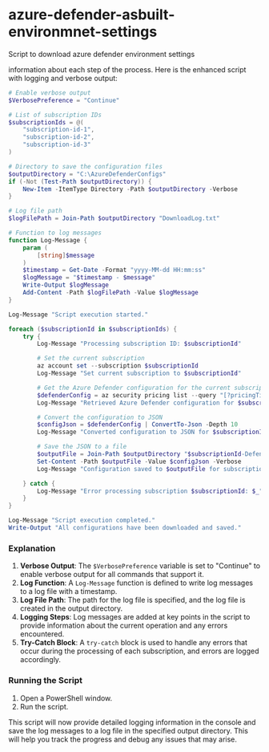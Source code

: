# azure-defender-asbuilt-environmnet-settings
Script to download azure defender environment settings 

information about each step of the process. Here is the enhanced script with logging and verbose output:

```powershell
# Enable verbose output
$VerbosePreference = "Continue"

# List of subscription IDs
$subscriptionIds = @(
    "subscription-id-1",
    "subscription-id-2",
    "subscription-id-3"
)

# Directory to save the configuration files
$outputDirectory = "C:\AzureDefenderConfigs"
if (-Not (Test-Path $outputDirectory)) {
    New-Item -ItemType Directory -Path $outputDirectory -Verbose
}

# Log file path
$logFilePath = Join-Path $outputDirectory "DownloadLog.txt"

# Function to log messages
function Log-Message {
    param (
        [string]$message
    )
    $timestamp = Get-Date -Format "yyyy-MM-dd HH:mm:ss"
    $logMessage = "$timestamp - $message"
    Write-Output $logMessage
    Add-Content -Path $logFilePath -Value $logMessage
}

Log-Message "Script execution started."

foreach ($subscriptionId in $subscriptionIds) {
    try {
        Log-Message "Processing subscription ID: $subscriptionId"

        # Set the current subscription
        az account set --subscription $subscriptionId
        Log-Message "Set current subscription to $subscriptionId"

        # Get the Azure Defender configuration for the current subscription
        $defenderConfig = az security pricing list --query "[?pricingTier=='Standard']" -o json
        Log-Message "Retrieved Azure Defender configuration for $subscriptionId"

        # Convert the configuration to JSON
        $configJson = $defenderConfig | ConvertTo-Json -Depth 10
        Log-Message "Converted configuration to JSON for $subscriptionId"

        # Save the JSON to a file
        $outputFile = Join-Path $outputDirectory "$subscriptionId-DefenderConfig.json"
        Set-Content -Path $outputFile -Value $configJson -Verbose
        Log-Message "Configuration saved to $outputFile for subscription $subscriptionId"

    } catch {
        Log-Message "Error processing subscription $subscriptionId: $_"
    }
}

Log-Message "Script execution completed."
Write-Output "All configurations have been downloaded and saved."
```

### Explanation
1. **Verbose Output**: The `$VerbosePreference` variable is set to "Continue" to enable verbose output for all commands that support it.
2. **Log Function**: A `Log-Message` function is defined to write log messages to a log file with a timestamp.
3. **Log File Path**: The path for the log file is specified, and the log file is created in the output directory.
4. **Logging Steps**: Log messages are added at key points in the script to provide information about the current operation and any errors encountered.
5. **Try-Catch Block**: A `try-catch` block is used to handle any errors that occur during the processing of each subscription, and errors are logged accordingly.

### Running the Script
1. Open a PowerShell window.
2. Run the script.

This script will now provide detailed logging information in the console and save the log messages to a log file in the specified output directory. This will help you track the progress and debug any issues that may arise.
